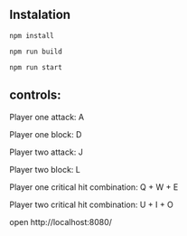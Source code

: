 ## Instalation

`npm install`

`npm run build`

`npm run start`



## controls:

Player one attack: A

Player one block: D

Player two attack: J

Player two block: L

Player one critical hit combination: Q + W + E

Player two critical hit combination: U + I + O

open http://localhost:8080/
